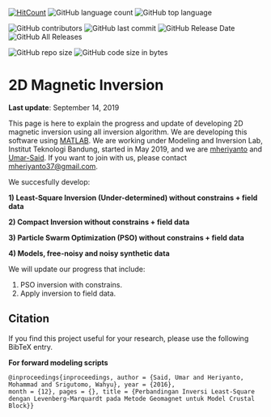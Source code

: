 [![HitCount](http://hits.dwyl.com/modeling-inversion-lab/2D-Magnetic-Inversion.svg)](http://hits.dwyl.com/modeling-inversion-lab/2D-Magnetic-Inversion)
![GitHub language count](https://img.shields.io/github/languages/count/modeling-inversion-lab/2D-Magnetic-Inversion)
![GitHub top language](https://img.shields.io/github/languages/top/modeling-inversion-lab/2D-Magnetic-Inversion)

![GitHub contributors](https://img.shields.io/github/contributors/modeling-inversion-lab/2D-Magnetic-Inversion)
![GitHub last commit](https://img.shields.io/github/last-commit/modeling-inversion-lab/2D-Magnetic-Inversion)
![GitHub Release Date](https://img.shields.io/github/release-date/modeling-inversion-lab/2D-Magnetic-Inversion)
![GitHub All Releases](https://img.shields.io/github/downloads/modeling-inversion-lab/2D-Magnetic-Inversion/total)

![GitHub repo size](https://img.shields.io/github/repo-size/modeling-inversion-lab/2D-Magnetic-Inversion)
![GitHub code size in bytes](https://img.shields.io/github/languages/code-size/modeling-inversion-lab/2D-Magnetic-Inversion)

# 2D Magnetic Inversion
**Last update**: September 14, 2019

This page is here to explain the progress and update of developing 2D magnetic inversion using all inversion algorithm. We are developing this software using [MATLAB](https://www.mathworks.com/matlabcentral/fileexchange/72781-2d-magnetic-inversion). We are working under Modeling and Inversion Lab, Institut Teknologi Bandung, started in May 2019, and we are [mheriyanto](https://github.com/mheriyanto) and [Umar-Said](https://github.com/Umar-Said). If you want to join with us, please contact mheriyanto37@gmail.com.

We succesfully develop:


**1) Least-Square Inversion (Under-determined) without constrains + field data**

**2) Compact Inversion without constrains + field data**

**3) Particle Swarm Optimization (PSO) without constrains + field data**

**4) Models, free-noisy and noisy synthetic data**

We will update our progress that include:
1. PSO inversion with constrains.
2. Apply inversion to field data. 

## Citation
If you find this project useful for your research, please use the following BibTeX entry.

**For forward modeling scripts**

    @inproceedings{inproceedings, author = {Said, Umar and Heriyanto, Mohammad and Srigutomo, Wahyu}, year = {2016},
    month = {12}, pages = {}, title = {Perbandingan Inversi Least-Square dengan Levenberg-Marquardt pada Metode Geomagnet untuk Model Crustal Block}}
